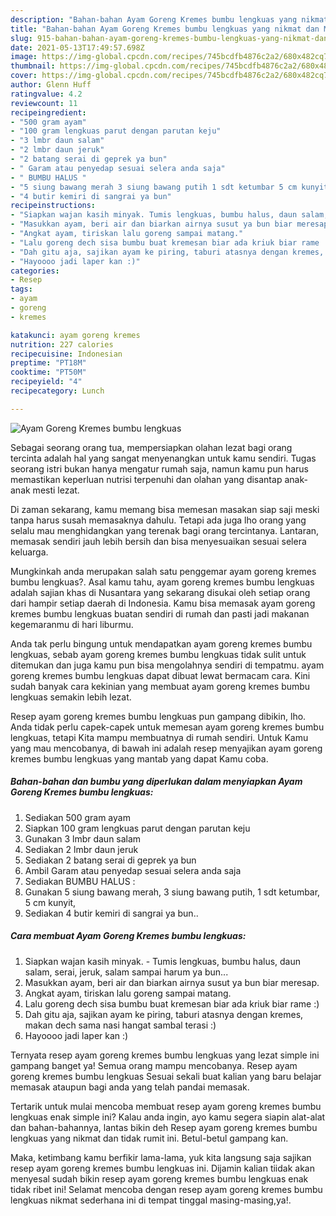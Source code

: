 ```yaml
---
description: "Bahan-bahan Ayam Goreng Kremes bumbu lengkuas yang nikmat dan Mudah Dibuat"
title: "Bahan-bahan Ayam Goreng Kremes bumbu lengkuas yang nikmat dan Mudah Dibuat"
slug: 915-bahan-bahan-ayam-goreng-kremes-bumbu-lengkuas-yang-nikmat-dan-mudah-dibuat
date: 2021-05-13T17:49:57.698Z
image: https://img-global.cpcdn.com/recipes/745bcdfb4876c2a2/680x482cq70/ayam-goreng-kremes-bumbu-lengkuas-foto-resep-utama.jpg
thumbnail: https://img-global.cpcdn.com/recipes/745bcdfb4876c2a2/680x482cq70/ayam-goreng-kremes-bumbu-lengkuas-foto-resep-utama.jpg
cover: https://img-global.cpcdn.com/recipes/745bcdfb4876c2a2/680x482cq70/ayam-goreng-kremes-bumbu-lengkuas-foto-resep-utama.jpg
author: Glenn Huff
ratingvalue: 4.2
reviewcount: 11
recipeingredient:
- "500 gram ayam"
- "100 gram lengkuas parut dengan parutan keju"
- "3 lmbr daun salam"
- "2 lmbr daun jeruk"
- "2 batang serai di geprek ya bun"
- " Garam atau penyedap sesuai selera anda saja"
- " BUMBU HALUS "
- "5 siung bawang merah 3 siung bawang putih 1 sdt ketumbar 5 cm kunyit"
- "4 butir kemiri di sangrai ya bun"
recipeinstructions:
- "Siapkan wajan kasih minyak. Tumis lengkuas, bumbu halus, daun salam, serai, jeruk, salam sampai harum ya bun..."
- "Masukkan ayam, beri air dan biarkan airnya susut ya bun biar meresap."
- "Angkat ayam, tiriskan lalu goreng sampai matang."
- "Lalu goreng dech sisa bumbu buat kremesan biar ada kriuk biar rame :)"
- "Dah gitu aja, sajikan ayam ke piring, taburi atasnya dengan kremes, makan dech sama nasi hangat sambal terasi :)"
- "Hayoooo jadi laper kan :)"
categories:
- Resep
tags:
- ayam
- goreng
- kremes

katakunci: ayam goreng kremes 
nutrition: 227 calories
recipecuisine: Indonesian
preptime: "PT18M"
cooktime: "PT50M"
recipeyield: "4"
recipecategory: Lunch

---
```



![Ayam Goreng Kremes bumbu lengkuas](https://img-global.cpcdn.com/recipes/745bcdfb4876c2a2/680x482cq70/ayam-goreng-kremes-bumbu-lengkuas-foto-resep-utama.jpg)

Sebagai seorang orang tua, mempersiapkan olahan lezat bagi orang tercinta adalah hal yang sangat menyenangkan untuk kamu sendiri. Tugas seorang istri bukan hanya mengatur rumah saja, namun kamu pun harus memastikan keperluan nutrisi terpenuhi dan olahan yang disantap anak-anak mesti lezat.

Di zaman  sekarang, kamu memang bisa memesan masakan siap saji meski tanpa harus susah memasaknya dahulu. Tetapi ada juga lho orang yang selalu mau menghidangkan yang terenak bagi orang tercintanya. Lantaran, memasak sendiri jauh lebih bersih dan bisa menyesuaikan sesuai selera keluarga. 



Mungkinkah anda merupakan salah satu penggemar ayam goreng kremes bumbu lengkuas?. Asal kamu tahu, ayam goreng kremes bumbu lengkuas adalah sajian khas di Nusantara yang sekarang disukai oleh setiap orang dari hampir setiap daerah di Indonesia. Kamu bisa memasak ayam goreng kremes bumbu lengkuas buatan sendiri di rumah dan pasti jadi makanan kegemaranmu di hari liburmu.

Anda tak perlu bingung untuk mendapatkan ayam goreng kremes bumbu lengkuas, sebab ayam goreng kremes bumbu lengkuas tidak sulit untuk ditemukan dan juga kamu pun bisa mengolahnya sendiri di tempatmu. ayam goreng kremes bumbu lengkuas dapat dibuat lewat bermacam cara. Kini sudah banyak cara kekinian yang membuat ayam goreng kremes bumbu lengkuas semakin lebih lezat.

Resep ayam goreng kremes bumbu lengkuas pun gampang dibikin, lho. Anda tidak perlu capek-capek untuk memesan ayam goreng kremes bumbu lengkuas, tetapi Kita mampu membuatnya di rumah sendiri. Untuk Kamu yang mau mencobanya, di bawah ini adalah resep menyajikan ayam goreng kremes bumbu lengkuas yang mantab yang dapat Kamu coba.

<!--inarticleads1-->

##### Bahan-bahan dan bumbu yang diperlukan dalam menyiapkan Ayam Goreng Kremes bumbu lengkuas:

1. Sediakan 500 gram ayam
1. Siapkan 100 gram lengkuas parut dengan parutan keju
1. Gunakan 3 lmbr daun salam
1. Sediakan 2 lmbr daun jeruk
1. Sediakan 2 batang serai di geprek ya bun
1. Ambil  Garam atau penyedap sesuai selera anda saja
1. Sediakan  BUMBU HALUS :
1. Gunakan 5 siung bawang merah, 3 siung bawang putih, 1 sdt ketumbar, 5 cm kunyit,
1. Sediakan 4 butir kemiri di sangrai ya bun..




<!--inarticleads2-->

##### Cara membuat Ayam Goreng Kremes bumbu lengkuas:

1. Siapkan wajan kasih minyak. - Tumis lengkuas, bumbu halus, daun salam, serai, jeruk, salam sampai harum ya bun...
1. Masukkan ayam, beri air dan biarkan airnya susut ya bun biar meresap.
1. Angkat ayam, tiriskan lalu goreng sampai matang.
1. Lalu goreng dech sisa bumbu buat kremesan biar ada kriuk biar rame :)
1. Dah gitu aja, sajikan ayam ke piring, taburi atasnya dengan kremes, makan dech sama nasi hangat sambal terasi :)
1. Hayoooo jadi laper kan :)




Ternyata resep ayam goreng kremes bumbu lengkuas yang lezat simple ini gampang banget ya! Semua orang mampu mencobanya. Resep ayam goreng kremes bumbu lengkuas Sesuai sekali buat kalian yang baru belajar memasak ataupun bagi anda yang telah pandai memasak.

Tertarik untuk mulai mencoba membuat resep ayam goreng kremes bumbu lengkuas enak simple ini? Kalau anda ingin, ayo kamu segera siapin alat-alat dan bahan-bahannya, lantas bikin deh Resep ayam goreng kremes bumbu lengkuas yang nikmat dan tidak rumit ini. Betul-betul gampang kan. 

Maka, ketimbang kamu berfikir lama-lama, yuk kita langsung saja sajikan resep ayam goreng kremes bumbu lengkuas ini. Dijamin kalian tiidak akan menyesal sudah bikin resep ayam goreng kremes bumbu lengkuas enak tidak ribet ini! Selamat mencoba dengan resep ayam goreng kremes bumbu lengkuas nikmat sederhana ini di tempat tinggal masing-masing,ya!.


